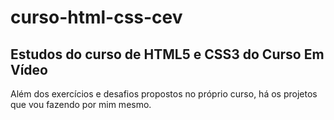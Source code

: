 # curso-html-css-cev
## Estudos do curso de HTML5 e CSS3 do Curso Em Vídeo

Além dos exercícios e desafios propostos no próprio curso, há os projetos que vou fazendo por mim mesmo.
